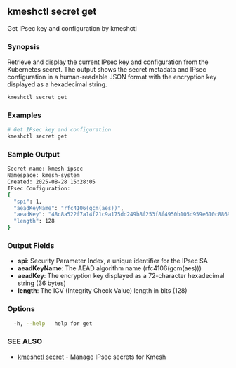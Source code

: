 ## kmeshctl secret get

Get IPsec key and configuration by kmeshctl

### Synopsis

Retrieve and display the current IPsec key and configuration from the 
Kubernetes secret. The output shows the secret metadata and IPsec 
configuration in a human-readable JSON format with the encryption key 
displayed as a hexadecimal string.

```bash
kmeshctl secret get
```

### Examples

```bash
# Get IPsec key and configuration
kmeshctl secret get
```

### Sample Output

```bash
Secret name: kmesh-ipsec
Namespace: kmesh-system
Created: 2025-08-28 15:28:05
IPsec Configuration:
{
  "spi": 1,
  "aeadKeyName": "rfc4106(gcm(aes))",
  "aeadKey": "48c8a522f7a14f21c9a175dd249b8f253f8f4950b105d959e610c8869db3e5c368909d18",
  "length": 128
}
```

### Output Fields

- **spi**: Security Parameter Index, a unique identifier for the IPsec SA
- **aeadKeyName**: The AEAD algorithm name (rfc4106(gcm(aes)))
- **aeadKey**: The encryption key displayed as a 72-character hexadecimal string (36 bytes)
- **length**: The ICV (Integrity Check Value) length in bits (128)

### Options

```bash
  -h, --help   help for get
```

### SEE ALSO

* [kmeshctl secret](kmeshctl_secret.md) - Manage IPsec secrets for Kmesh
